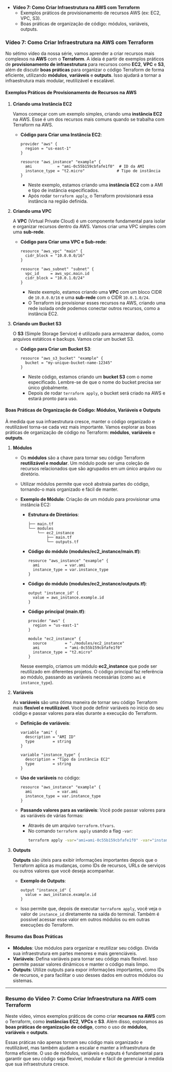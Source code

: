 - **Vídeo 7: Como Criar Infraestrutura na AWS com Terraform**
  - Exemplos práticos de provisionamento de recursos AWS (ex: EC2, VPC, S3).
  - Boas práticas de organização de código: módulos, variáveis, outputs.

### **Vídeo 7: Como Criar Infraestrutura na AWS com Terraform**

No sétimo vídeo da nossa série, vamos aprender a criar recursos mais complexos na **AWS** com o **Terraform**. A ideia é partir de exemplos práticos de **provisionamento de infraestrutura** para recursos como **EC2**, **VPC** e **S3**, além de discutir **boas práticas** para organizar o código Terraform de forma eficiente, utilizando **módulos**, **variáveis** e **outputs**. Isso ajudará a tornar a infraestrutura mais modular, reutilizável e escalável.

#### **Exemplos Práticos de Provisionamento de Recursos na AWS**

1. **Criando uma Instância EC2**
   
   Vamos começar com um exemplo simples, criando uma **instância EC2** na AWS. Esse é um dos recursos mais comuns quando se trabalha com Terraform na AWS.

   - **Código para Criar uma Instância EC2**:
     ```hcl
     provider "aws" {
       region = "us-east-1"
     }

     resource "aws_instance" "example" {
       ami           = "ami-0c55b159cbfafe1f0"  # ID da AMI
       instance_type = "t2.micro"              # Tipo de instância
     }
     ```
     - Neste exemplo, estamos criando uma **instância EC2** com a AMI e tipo de instância especificados.
     - Após rodar `terraform apply`, o Terraform provisionará essa instância na região definida.

2. **Criando uma VPC**

   A **VPC** (Virtual Private Cloud) é um componente fundamental para isolar e organizar recursos dentro da AWS. Vamos criar uma VPC simples com uma **sub-rede**.

   - **Código para Criar uma VPC e Sub-rede**:
     ```hcl
     resource "aws_vpc" "main" {
       cidr_block = "10.0.0.0/16"
     }

     resource "aws_subnet" "subnet" {
       vpc_id     = aws_vpc.main.id
       cidr_block = "10.0.1.0/24"
     }
     ```
     - Neste exemplo, estamos criando uma **VPC** com um bloco CIDR de `10.0.0.0/16` e uma **sub-rede** com o CIDR `10.0.1.0/24`.
     - O Terraform irá provisionar esses recursos na AWS, criando uma rede isolada onde podemos conectar outros recursos, como a instância EC2.

3. **Criando um Bucket S3**

   O **S3** (Simple Storage Service) é utilizado para armazenar dados, como arquivos estáticos e backups. Vamos criar um bucket S3.

   - **Código para Criar um Bucket S3**:
     ```hcl
     resource "aws_s3_bucket" "example" {
       bucket = "my-unique-bucket-name-12345"
     }
     ```
     - Neste código, estamos criando um **bucket S3** com o nome especificado. Lembre-se de que o nome do bucket precisa ser único globalmente.
     - Depois de rodar `terraform apply`, o bucket será criado na AWS e estará pronto para uso.

#### **Boas Práticas de Organização de Código: Módulos, Variáveis e Outputs**

À medida que sua infraestrutura cresce, manter o código organizado e reutilizável torna-se cada vez mais importante. Vamos explorar as boas práticas de organização de código no Terraform: **módulos**, **variáveis** e **outputs**.

1. **Módulos**

   - Os **módulos** são a chave para tornar seu código Terraform **reutilizável e modular**. Um módulo pode ser uma coleção de recursos relacionados que são agrupados em um único arquivo ou diretório. 
   - Utilizar módulos permite que você abstraia partes do código, tornando-o mais organizado e fácil de manter.
   
   - **Exemplo de Módulo**: Criação de um módulo para provisionar uma instância EC2:
     - **Estrutura de Diretórios**:
       ```
       ├── main.tf
       └── modules
           └── ec2_instance
               ├── main.tf
               └── outputs.tf
       ```

     - **Código do módulo (modules/ec2_instance/main.tf)**:
       ```hcl
       resource "aws_instance" "example" {
         ami           = var.ami
         instance_type = var.instance_type
       }
       ```

     - **Código do módulo (modules/ec2_instance/outputs.tf)**:
       ```hcl
       output "instance_id" {
         value = aws_instance.example.id
       }
       ```

     - **Código principal (main.tf)**:
       ```hcl
       provider "aws" {
         region = "us-east-1"
       }

       module "ec2_instance" {
         source        = "./modules/ec2_instance"
         ami           = "ami-0c55b159cbfafe1f0"
         instance_type = "t2.micro"
       }
       ```

     Nesse exemplo, criamos um módulo **ec2_instance** que pode ser reutilizado em diferentes projetos. O código principal faz referência ao módulo, passando as variáveis necessárias (como `ami` e `instance_type`).

2. **Variáveis**

   As **variáveis** são uma ótima maneira de tornar seu código Terraform mais **flexível e reutilizável**. Você pode definir variáveis no início do seu código e passar valores para elas durante a execução do Terraform.

   - **Definição de variáveis**:
     ```hcl
     variable "ami" {
       description = "AMI ID"
       type        = string
     }

     variable "instance_type" {
       description = "Tipo da instância EC2"
       type        = string
     }
     ```

   - **Uso de variáveis** no código:
     ```hcl
     resource "aws_instance" "example" {
       ami           = var.ami
       instance_type = var.instance_type
     }
     ```

   - **Passando valores para as variáveis**:
     Você pode passar valores para as variáveis de várias formas:
     - Através de um arquivo `terraform.tfvars`.
     - No comando `terraform apply` usando a flag `-var`:
       ```bash
       terraform apply -var="ami=ami-0c55b159cbfafe1f0" -var="instance_type=t2.micro"
       ```

3. **Outputs**

   **Outputs** são úteis para exibir informações importantes depois que o Terraform aplica as mudanças, como IDs de recursos, URLs de serviços ou outros valores que você deseja acompanhar.

   - **Exemplo de Outputs**:
     ```hcl
     output "instance_id" {
       value = aws_instance.example.id
     }
     ```

   - Isso permite que, depois de executar `terraform apply`, você veja o valor de `instance_id` diretamente na saída do terminal. Também é possível acessar esse valor em outros módulos ou em outras execuções do Terraform.

#### **Resumo das Boas Práticas**

- **Módulos**: Use módulos para organizar e reutilizar seu código. Divida sua infraestrutura em partes menores e mais gerenciáveis.
- **Variáveis**: Defina variáveis para tornar seu código mais flexível. Isso permite passar valores dinâmicos e manter o código mais limpo.
- **Outputs**: Utilize outputs para expor informações importantes, como IDs de recursos, e para facilitar o uso desses dados em outros módulos ou sistemas.

---

### **Resumo do Vídeo 7: Como Criar Infraestrutura na AWS com Terraform**

Neste vídeo, vimos exemplos práticos de como criar **recursos na AWS** com o Terraform, como **instâncias EC2**, **VPCs** e **S3**. Além disso, exploramos as **boas práticas de organização de código**, como o uso de **módulos**, **variáveis** e **outputs**.

Essas práticas não apenas tornam seu código mais organizado e reutilizável, mas também ajudam a escalar e manter a infraestrutura de forma eficiente. O uso de módulos, variáveis e outputs é fundamental para garantir que seu código seja flexível, modular e fácil de gerenciar à medida que sua infraestrutura cresce.